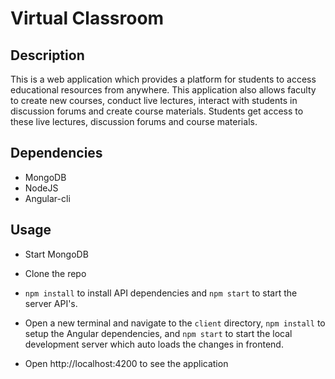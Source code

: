# Virtual Classroom

## Description
This is a web application which provides a platform for students to access educational resources from anywhere. This application also allows faculty to create new courses, conduct live lectures, interact with students in discussion forums and create course materials. Students get access to these live lectures, discussion forums and course materials.

## Dependencies
* MongoDB
* NodeJS
* Angular-cli

## Usage
* Start MongoDB
* Clone the repo
* `npm install` to install API dependencies and `npm start` to start the server API's.
* Open a new terminal and navigate to the `client` directory, `npm install` to setup the Angular dependencies, and `npm start` to start the local development server which auto loads the changes in frontend.

* Open http://localhost:4200 to see the application
